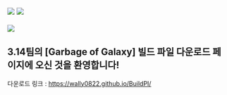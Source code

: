 ## <img src="https://img.shields.io/badge/unity-FFFFFF?style=for-the-badge&logo=unity&logoColor=black"> <img src="https://img.shields.io/badge/csharp-239120?style=for-the-badge&logo=CSharp&logoColor=white">

<img src="https://capsule-render.vercel.app/api?type=waving&color=auto&height=200&section=header&text=GarbageofGalaxy&fontSize=40" />

## 3.14팀의 [Garbage of Galaxy] 빌드 파일 다운로드 페이지에 오신 것을 환영합니다!

다운로드 링크 : https://wally0822.github.io/BuildPI/

